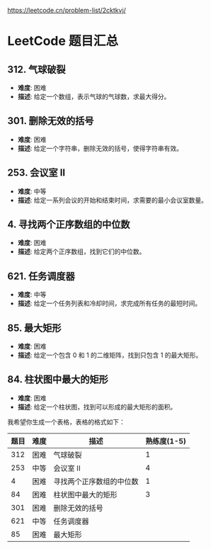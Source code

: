 https://leetcode.cn/problem-list/2cktkvj/

# LeetCode 题目汇总

## 312. 气球破裂
- **难度**: 困难
- **描述**: 给定一个数组，表示气球的气球数，求最大得分。

## 301. 删除无效的括号
- **难度**: 困难
- **描述**: 给定一个字符串，删除无效的括号，使得字符串有效。

## 253. 会议室 II
- **难度**: 中等
- **描述**: 给定一系列会议的开始和结束时间，求需要的最小会议室数量。

## 4. 寻找两个正序数组的中位数
- **难度**: 困难
- **描述**: 给定两个正序数组，找到它们的中位数。

## 621. 任务调度器
- **难度**: 中等
- **描述**: 给定一个任务列表和冷却时间，求完成所有任务的最短时间。

## 85. 最大矩形
- **难度**: 困难
- **描述**: 给定一个包含 0 和 1 的二维矩阵，找到只包含 1 的最大矩形。

## 84. 柱状图中最大的矩形
- **难度**: 困难
- **描述**: 给定一个柱状图，找到可以形成的最大矩形的面积。

我希望你生成一个表格，表格的格式如下：

| 题目 | 难度 | 描述 | 熟练度(1-5) |
| ---- | ---- | ---- | ---- |
| 312 | 困难 | 气球破裂 | 1 |
| 253 | 中等 | 会议室 II | 4 |
| 4 | 困难 | 寻找两个正序数组的中位数 | 1 |
| 84 | 困难 | 柱状图中最大的矩形 | 3 |
| 301 | 困难 | 删除无效的括号 |  |
| 621 | 中等 | 任务调度器 |  |
| 85 | 困难 | 最大矩形 |  |
